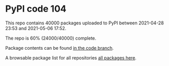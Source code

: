 # PyPI code 104

This repo contains 40000 packages uploaded to PyPI between 
2021-04-28 23:53 and 2021-05-06 17:52.

The repo is 60% (24000/40000) complete.

Package contents can be found [in the code branch](https://github.com/pypi-data/pypi-mirror-104/tree/code/packages).

A browsable package list for all repositories [all packages here](https://pypi-data.github.io/website/repositories/pypi-mirror-104).


